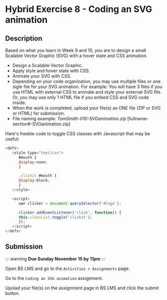 # Hybrid Exercise 8 - Coding an SVG animation

## Description

Based on what you learn in Week 9 and 10, you are to design a small Scalable Vector Graphic (SVG) with a hover state and CSS animation.

- Design a Scalable Vector Graphic.
- Apply style and hover state with CSS.
- Animate your SVG with CSS.
- Depending on your code organization, you may use multiple files or one sigle file for your SVG animation. For example: You will have 3 files if you use HTML with external CSS to animate and style your external SVG file. Or, you may use only 1 HTML file if you embed CSS and SVG code inside.  
- When the work is completed, upload your file(s) as ONE file (ZIP or SVG or HTML) for submission.
- File naming example: *TomSmith-010-SVGanimation.zip* [fullname-section#-SVGanimation.zip]


Here's freebie code to toggle CSS classes with Javascript that may be useful: 

```` js
<defs>
   <style type="text/css">
      #mouth {
      display:none;
      }

      .clickit #mouth {
      display:block;
      }
   </style>

   <script>
      var clicker = document.querySelector('#logo');

      clicker.addEventListener('click', function() {
      this.classList.toggle('clickit');
      });
   </script>
</defs>
````


## Submission

::: warning
**Due Sunday November 15 by 11pm**
:::

Open BS LMS and go to the `Activities > Assignments` page.

Go to the `Coding an SVG animation` assignment.

Upolad your file(s) on the assignment page in BS LMS and click the submit button.